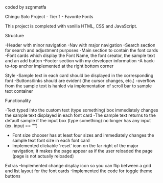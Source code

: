 coded by szgnmstfa


Chingu Solo Project - Tier 1 - Favorite Fonts

This project is completed with vanilla HTML, CSS and JavaScript.

Structure

-Header with minor navigation
-Nav with major navigation
-Search section for search and adjustment purposes
-Main section to contain the font cards
-Font cards which display the Font Name, the font creator, the sample text and an add button
-Footer section with my developer information
-A back-to-top anchor implemented at the right bottom corner

Style
-Sample text in each card should be displayed in the corresponding font
-Buttons/links should are evident (the cursor changes, etc.)
-overflow from the sample text is hanled via implementation of scroll bar to sample text container

Functionality

-Text typed into the custom text (type something) box immediately changes the sample text displayed in each font card
-The sample text returns to the default sample if the input box (type something) no longer has any input (ex. input == "")
- Font size chooser has at least four sizes and immediately changes the sample text font size in each font card
- Implemented clickable 'reset' icon on the far right of the major navigation; it makes the page appear as if the user reloaded the page (page is not actually reloaded)


Extras
-Implemented change display icon so you can flip between a grid and list layout for the font cards
-Implemented the code for toggle theme buttons


